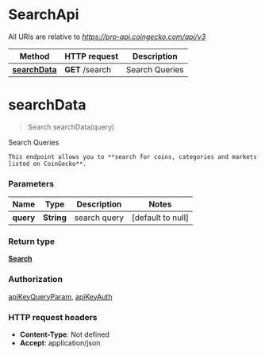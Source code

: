 # SearchApi

All URIs are relative to *https://pro-api.coingecko.com/api/v3*

| Method | HTTP request | Description |
|------------- | ------------- | -------------|
| [**searchData**](SearchApi.md#searchData) | **GET** /search | Search Queries |


<a name="searchData"></a>
# **searchData**
> Search searchData(query)

Search Queries

    This endpoint allows you to **search for coins, categories and markets listed on CoinGecko**.

### Parameters

|Name | Type | Description  | Notes |
|------------- | ------------- | ------------- | -------------|
| **query** | **String**| search query | [default to null] |

### Return type

[**Search**](../Models/Search.md)

### Authorization

[apiKeyQueryParam](../README.md#apiKeyQueryParam), [apiKeyAuth](../README.md#apiKeyAuth)

### HTTP request headers

- **Content-Type**: Not defined
- **Accept**: application/json

